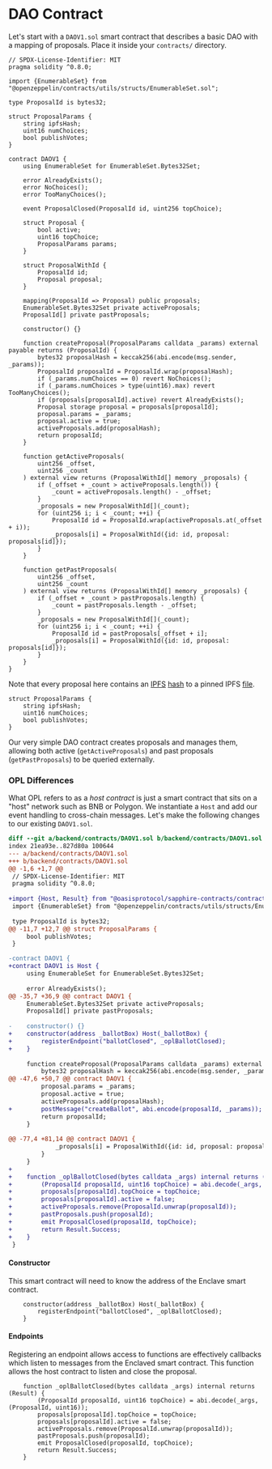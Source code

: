 # DAO Contract

Let's start with a `DAOV1.sol` smart contract that describes a basic DAO with a
mapping of proposals. Place it inside your `contracts/` directory.

```solidity
// SPDX-License-Identifier: MIT
pragma solidity ^0.8.0;

import {EnumerableSet} from "@openzeppelin/contracts/utils/structs/EnumerableSet.sol";

type ProposalId is bytes32;

struct ProposalParams {
    string ipfsHash;
    uint16 numChoices;
    bool publishVotes;
}

contract DAOV1 {
    using EnumerableSet for EnumerableSet.Bytes32Set;

    error AlreadyExists();
    error NoChoices();
    error TooManyChoices();

    event ProposalClosed(ProposalId id, uint256 topChoice);

    struct Proposal {
        bool active;
        uint16 topChoice;
        ProposalParams params;
    }

    struct ProposalWithId {
        ProposalId id;
        Proposal proposal;
    }

    mapping(ProposalId => Proposal) public proposals;
    EnumerableSet.Bytes32Set private activeProposals;
    ProposalId[] private pastProposals;

    constructor() {}

    function createProposal(ProposalParams calldata _params) external payable returns (ProposalId) {
        bytes32 proposalHash = keccak256(abi.encode(msg.sender, _params));
        ProposalId proposalId = ProposalId.wrap(proposalHash);
        if (_params.numChoices == 0) revert NoChoices();
        if (_params.numChoices > type(uint16).max) revert TooManyChoices();
        if (proposals[proposalId].active) revert AlreadyExists();
        Proposal storage proposal = proposals[proposalId];
        proposal.params = _params;
        proposal.active = true;
        activeProposals.add(proposalHash);
        return proposalId;
    }

    function getActiveProposals(
        uint256 _offset,
        uint256 _count
    ) external view returns (ProposalWithId[] memory _proposals) {
        if (_offset + _count > activeProposals.length()) {
            _count = activeProposals.length() - _offset;
        }
        _proposals = new ProposalWithId[](_count);
        for (uint256 i; i < _count; ++i) {
            ProposalId id = ProposalId.wrap(activeProposals.at(_offset + i));
            _proposals[i] = ProposalWithId({id: id, proposal: proposals[id]});
        }
    }

    function getPastProposals(
        uint256 _offset,
        uint256 _count
    ) external view returns (ProposalWithId[] memory _proposals) {
        if (_offset + _count > pastProposals.length) {
            _count = pastProposals.length - _offset;
        }
        _proposals = new ProposalWithId[](_count);
        for (uint256 i; i < _count; ++i) {
            ProposalId id = pastProposals[_offset + i];
            _proposals[i] = ProposalWithId({id: id, proposal: proposals[id]});
        }
    }
}
```

Note that every proposal here contains an [IPFS](https://ipfs.tech) [hash](https://docs.ipfs.tech/concepts/hashing/)
to a pinned IPFS [file](https://docs.ipfs.tech/concepts/lifecycle/#_1-content-addressable-representation).

```solidity
struct ProposalParams {
    string ipfsHash;
    uint16 numChoices;
    bool publishVotes;
}
```

Our very simple DAO contract creates proposals and manages them, allowing
both active (`getActiveProposals`) and past proposals (`getPastProposals`) to
be queried externally.

### OPL Differences

What OPL refers to as a *host contract* is just a smart contract that sits
on a "host" network such as BNB or Polygon. We instantiate a `Host` and add
our event handling to cross-chain messages. Let's make the following changes to
our existing `DAOV1.sol`.

```diff
diff --git a/backend/contracts/DAOV1.sol b/backend/contracts/DAOV1.sol
index 21ea93e..827d80a 100644
--- a/backend/contracts/DAOV1.sol
+++ b/backend/contracts/DAOV1.sol
@@ -1,6 +1,7 @@
 // SPDX-License-Identifier: MIT
 pragma solidity ^0.8.0;
 
+import {Host, Result} from "@oasisprotocol/sapphire-contracts/contracts/OPL.sol";
 import {EnumerableSet} from "@openzeppelin/contracts/utils/structs/EnumerableSet.sol";
 
 type ProposalId is bytes32;
@@ -11,7 +12,7 @@ struct ProposalParams {
     bool publishVotes;
 }

-contract DAOV1 {
+contract DAOV1 is Host {
     using EnumerableSet for EnumerableSet.Bytes32Set;
 
     error AlreadyExists();
@@ -35,7 +36,9 @@ contract DAOV1 {
     EnumerableSet.Bytes32Set private activeProposals;
     ProposalId[] private pastProposals;
 
-    constructor() {}
+    constructor(address _ballotBox) Host(_ballotBox) {
+        registerEndpoint("ballotClosed", _oplBallotClosed);
+    }
 
     function createProposal(ProposalParams calldata _params) external payable returns (ProposalId) {
         bytes32 proposalHash = keccak256(abi.encode(msg.sender, _params));
@@ -47,6 +50,7 @@ contract DAOV1 {
         proposal.params = _params;
         proposal.active = true;
         activeProposals.add(proposalHash);
+        postMessage("createBallot", abi.encode(proposalId, _params));
         return proposalId;
     }
 
@@ -77,4 +81,14 @@ contract DAOV1 {
             _proposals[i] = ProposalWithId({id: id, proposal: proposals[id]});
         }
     }
+
+    function _oplBallotClosed(bytes calldata _args) internal returns (Result) {
+        (ProposalId proposalId, uint16 topChoice) = abi.decode(_args, (ProposalId, uint16));
+        proposals[proposalId].topChoice = topChoice;
+        proposals[proposalId].active = false;
+        activeProposals.remove(ProposalId.unwrap(proposalId));
+        pastProposals.push(proposalId);
+        emit ProposalClosed(proposalId, topChoice);
+        return Result.Success;
+    }
 }
```

#### Constructor

This smart contract will need to know the address of the Enclave smart contract.

```solidity
    constructor(address _ballotBox) Host(_ballotBox) {
        registerEndpoint("ballotClosed", _oplBallotClosed);
    }
```

#### Endpoints

Registering an endpoint allows access to functions are effectively callbacks
which listen to messages from the Enclaved smart contract. This function allows
the host contract to listen and close the proposal.

```solidity
    function _oplBallotClosed(bytes calldata _args) internal returns (Result) {
        (ProposalId proposalId, uint16 topChoice) = abi.decode(_args, (ProposalId, uint16));
        proposals[proposalId].topChoice = topChoice;
        proposals[proposalId].active = false;
        activeProposals.remove(ProposalId.unwrap(proposalId));
        pastProposals.push(proposalId);
        emit ProposalClosed(proposalId, topChoice);
        return Result.Success;
    }
```